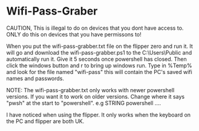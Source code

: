 # Wifi-Pass-Graber

CAUTION, This is illegal to do on devices that you dont have access to. ONLY do this on devices that you have permissons to!

When you put the wifi-pass-grabber.txt file on the flipper zero and run it. It will go and download the wifi-pass-grabber.ps1 to the C:\Users\Public and automatically run it. Give it 5 seconds once powershell has closed. Then click the windows button and r to bring up windows run. Type in %Temp% and look for the file named "wifi-pass" this will contain the PC's saved wifi names and passwords.

NOTE: The wifi-pass-grabber.txt only works with newer powershell versions. If you want it to work on older versions. Change where it says "pwsh" at the start to "powershell".
e.g STRING powershell ....

I have noticed when using the flipper. It only works when the keyboard on the PC and flipper are both UK.
